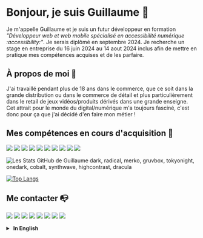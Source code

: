 # Bonjour, je suis Guillaume :wave:

Je m'appelle Guillaume et je suis un futur développeur en formation  *"Développeur web et web mobile spécialisé en accessibilité numérique :accessibility:"*.
Je serais diplômé en septembre 2024.
Je recherche un stage en entreprise du 16 juin 2024 au 14 aout 2024 inclus afin de mettre en pratique mes compétences acquises et de les parfaire.
## À propos de moi :raising_hand:

J'ai travaillé pendant plus de 18 ans dans le commerce, que ce soit dans la grande distribution ou dans le commerce de détail et plus particulièrement dans le retail de jeux vidéos/produits dérivés dans une grande enseigne.
Cet attrait pour le monde du digital/numérique m'a toujours fasciné, c'est donc pour ça que j'ai décidé d'en faire mon métier !

## Mes compétences en cours d'acquisition :battery:

<img src="https://img.shields.io/badge/Markdown-000000?style=for-the-badge&logo=markdown&logoColor=white"/> <img src="https://img.shields.io/badge/HTML5-E34F26?style=for-the-badge&logo=html5&logoColor=white" /> <img src="https://img.shields.io/badge/CSS3-1572B6?style=for-the-badge&logo=css3&logoColor=white" /> <img src="https://img.shields.io/badge/JavaScript-323330?style=for-the-badge&logo=javascript&logoColor=F7DF1E" /> <img src="https://img.shields.io/badge/Notion-000000?style=for-the-badge&logo=notion&logoColor=white"/>
<img src="https://img.shields.io/badge/PostgreSQL-316192?style=for-the-badge&logo=postgresql&logoColor=white"/> <img src="https://img.shields.io/badge/Bootstrap-563D7C?style=for-the-badge&logo=bootstrap&logoColor=white"/> <img src="https://img.shields.io/badge/npm-CB3837?style=for-the-badge&logo=npm&logoColor=white"/> <img src="https://img.shields.io/badge/Node%20js-339933?style=for-the-badge&logo=nodedotjs&logoColor=white"/> <img src="https://img.shields.io/badge/GIT-E44C30?style=for-the-badge&logo=git&logoColor=white"/>

![Les Stats GitHub de Guillaume](https://github-readme-stats.vercel.app/api?username=GuillaumePOREZ72&show_icons=true&theme=merko)   dark, radical, merko, gruvbox, tokyonight, onedark, cobalt, synthwave, highcontrast, dracula

[![Top Langs](https://github-readme-stats.vercel.app/api/top-langs/?username=GuillaumePOREZ72&layout=compact)](https://github.com/GuillaumePOREZ72/github-readme-stats)

## Me contacter :mailbox_with_no_mail:

<img src="https://img.shields.io/badge/Gmail-D14836?style=for-the-badge&logo=gmail&logoColor=white"/> <img src="https://img.shields.io/badge/WhatsApp-25D366?style=for-the-badge&logo=whatsapp&logoColor=white"/> <img src="https://img.shields.io/badge/Slack-4A154B?style=for-the-badge&logo=slack&logoColor=white"/> <img src="	https://img.shields.io/badge/Discord-5865F2?style=for-the-badge&logo=discord&logoColor=whit"/> <img src="https://img.shields.io/badge/Facebook-1877F2?style=for-the-badge&logo=facebook&logoColor=white"/> <img src="https://img.shields.io/badge/GitHub-100000?style=for-the-badge&logo=github&logoColor=whit"/> <img src="https://img.shields.io/badge/LinkedIn-0077B5?style=for-the-badge&logo=linkedin&logoColor=white"/> <img src="https://img.shields.io/badge/Twitter-1DA1F2?style=for-the-badge&logo=twitter&logoColor=white"/>



<details>
  <summary><b> &nbsp;In English</b></summary>



# Hello, I'm Guillaume :wave:

My name is Guillaume and I am a future developer in training *"Web development and digital accessibility:accessibility:"*.
I will graduate in September 2024.

## About me :raising_hand:

I have worked for more than 18 years in commerce, whether in mass distribution or in retail, and more particularly in the retail of video games/derivative products in a large brand.
This attraction to the digital world has always fascinated me, so that's why I decided to make it my job!

## My skills being acquired :battery:

<img src="https://img.shields.io/badge/Markdown-000000?style=for-the-badge&logo=markdown&logoColor=white"/> <img src="https://img.shields.io/badge/HTML5-E34F26?style=for-the-badge&logo=html5&logoColor=white" /> <img src="https://img.shields.io/badge/CSS3-1572B6?style=for-the-badge&logo=css3&logoColor=white" /> <img src="https://img.shields.io/badge/JavaScript-323330?style=for-the-badge&logo=javascript&logoColor=F7DF1E" /> <img src="https://img.shields.io/badge/Notion-000000?style=for-the-badge&logo=notion&logoColor=white"/>
<img src="https://img.shields.io/badge/PostgreSQL-316192?style=for-the-badge&logo=postgresql&logoColor=white"/> <img src="https://img.shields.io/badge/Bootstrap-563D7C?style=for-the-badge&logo=bootstrap&logoColor=white"/> <img src="https://img.shields.io/badge/npm-CB3837?style=for-the-badge&logo=npm&logoColor=white"/> <img src="https://img.shields.io/badge/Node%20js-339933?style=for-the-badge&logo=nodedotjs&logoColor=white"/> <img src="https://img.shields.io/badge/GIT-E44C30?style=for-the-badge&logo=git&logoColor=white"/>

![Les Stats GitHub de Guillaume](https://github-readme-stats.vercel.app/api?username=GuillaumePOREZ72&show_icons=true&theme=radical)

[![Top Langs](https://github-readme-stats.vercel.app/api/top-langs/?username=GuillaumePOREZ72&layout=compact)](https://github.com/GuillaumePOREZ72/github-readme-stats)


## Contact me:mailbox_with_no_mail:

<img src="https://img.shields.io/badge/Gmail-D14836?style=for-the-badge&logo=gmail&logoColor=white"/> <img src="https://img.shields.io/badge/WhatsApp-25D366?style=for-the-badge&logo=whatsapp&logoColor=white"/> <img src="https://img.shields.io/badge/Slack-4A154B?style=for-the-badge&logo=slack&logoColor=white"/> <img src="	https://img.shields.io/badge/Discord-5865F2?style=for-the-badge&logo=discord&logoColor=whit"/> <img src="https://img.shields.io/badge/Facebook-1877F2?style=for-the-badge&logo=facebook&logoColor=white"/> <img src="https://img.shields.io/badge/GitHub-100000?style=for-the-badge&logo=github&logoColor=whit"/> <img src="https://img.shields.io/badge/LinkedIn-0077B5?style=for-the-badge&logo=linkedin&logoColor=white"/> <img src="https://img.shields.io/badge/Twitter-1DA1F2?style=for-the-badge&logo=twitter&logoColor=white"/>

</details>
